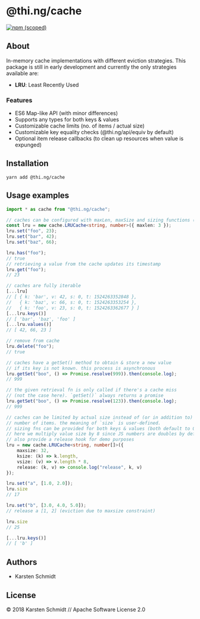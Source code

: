 # @thi.ng/cache

[![npm (scoped)](https://img.shields.io/npm/v/@thi.ng/cache.svg)](https://www.npmjs.com/package/@thi.ng/cache)

## About

In-memory cache implementations with different eviction strategies. This
package is still in early development and currently the only strategies
available are:

- **LRU**: Least Recently Used

### Features

- ES6 Map-like API (with minor differences)
- Supports any types for both keys & values
- Customizable cache limits (no. of items / actual size)
- Customizable key equality checks (@thi.ng/api/equiv by default)
- Optional item release callbacks (to clean up resources when value is expunged)

## Installation

```
yarn add @thi.ng/cache
```

## Usage examples

```typescript
import * as cache from "@thi.ng/cache";

// caches can be configured with maxLen, maxSize and sizing functions (see below)
const lru = new cache.LRUCache<string, number>({ maxlen: 3 });
lru.set("foo", 23);
lru.set("bar", 42);
lru.set("baz", 66);

lru.has("foo");
// true
// retrieving a value from the cache updates its timestamp
lru.get("foo");
// 23

// caches are fully iterable
[...lru]
// [ { k: 'bar', v: 42, s: 0, t: 1524263352848 },
//   { k: 'baz', v: 66, s: 0, t: 1524263353254 },
//   { k: 'foo', v: 23, s: 0, t: 1524263362677 } ]
[...lru.keys()]
// [ 'bar', 'baz', 'foo' ]
[...lru.values()]
// [ 42, 66, 23 ]

// remove from cache
lru.delete("foo");
// true

// caches have a getSet() method to obtain & store a new value
// if its key is not known. this process is asynchronous
lru.getSet("boo", () => Promise.resolve(999)).then(console.log);
// 999

// the given retrieval fn is only called if there's a cache miss
// (not the case here). `getSet()` always returns a promise
lru.getSet("boo", () => Promise.resolve(123)).then(console.log);
// 999

// caches can be limited by actual size instead of (or in addition to)
// number of items. the meaning of `size` is user-defined.
// sizing fns can be provided for both keys & values (both default to 0)
// here we multiply value size by 8 since JS numbers are doubles by default
// also provide a release hook for demo purposes
lru = new cache.LRUCache<string, number[]>({
    maxsize: 32,
    ksize: (k) => k.length,
    vsize: (v) => v.length * 8,
    release: (k, v) => console.log("release", k, v)
});

lru.set("a", [1.0, 2.0]);
lru.size
// 17

lru.set("b", [3.0, 4.0, 5.0]);
// release a [1, 2] (eviction due to maxsize constraint)

lru.size
// 25

[...lru.keys()]
// [ 'b' ]
```

## Authors

- Karsten Schmidt

## License

&copy; 2018 Karsten Schmidt // Apache Software License 2.0

